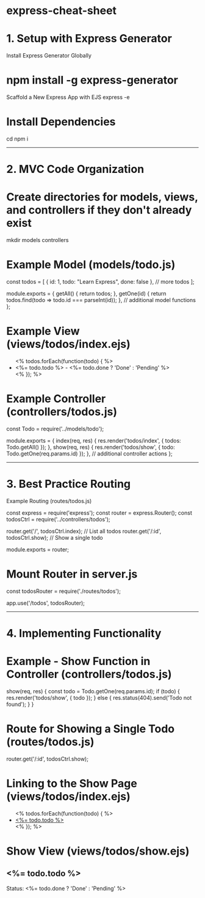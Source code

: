 # express-cheat-sheet
# 1. Setup with Express Generator
Install Express Generator Globally

# npm install -g express-generator
Scaffold a New Express App with EJS
express -e <your-app-name>

# Install Dependencies
cd <your-app-name>
npm i
____________________________________________________________________________________
# 2. MVC Code Organization


# Create directories for models, views, and controllers if they don't already exist
mkdir models controllers

# Example Model (models/todo.js)
const todos = [
  { id: 1, todo: "Learn Express", done: false },
  // more todos
];

module.exports = {
  getAll() {
    return todos;
  },
  getOne(id) {
    return todos.find(todo => todo.id === parseInt(id));
  },
  // additional model functions
};


# Example View (views/todos/index.ejs)

<ul>
  <% todos.forEach(function(todo) { %>
    <li><%= todo.todo %> - <%= todo.done ? 'Done' : 'Pending' %></li>
  <% }); %>
</ul>

    
# Example Controller (controllers/todos.js)

const Todo = require('../models/todo');

module.exports = {
  index(req, res) {
    res.render('todos/index', { todos: Todo.getAll() });
  },
  show(req, res) {
    res.render('todos/show', { todo: Todo.getOne(req.params.id) });
  },
  // additional controller actions
};

_______________________________________________________________________
# 3. Best Practice Routing
Example Routing (routes/todos.js)

const express = require('express');
const router = express.Router();
const todosCtrl = require('../controllers/todos');

router.get('/', todosCtrl.index); // List all todos
router.get('/:id', todosCtrl.show); // Show a single todo

module.exports = router;

# Mount Router in server.js
const todosRouter = require('./routes/todos');

app.use('/todos', todosRouter);

________________________________________________________________________
# 4. Implementing Functionality
   
# Example - Show Function in Controller (controllers/todos.js)
show(req, res) {
  const todo = Todo.getOne(req.params.id);
  if (todo) {
    res.render('todos/show', { todo });
  } else {
    res.status(404).send('Todo not found');
  }
}

# Route for Showing a Single Todo (routes/todos.js)
router.get('/:id', todosCtrl.show);

# Linking to the Show Page (views/todos/index.ejs)

<ul>
  <% todos.forEach(function(todo) { %>
    <li><a href="/todos/<%= todo.id %>"><%= todo.todo %></a></li>
  <% }); %>
</ul>
    
# Show View (views/todos/show.ejs)
<h2><%= todo.todo %></h2>
<p>Status: <%= todo.done ? 'Done' : 'Pending' %></p>
